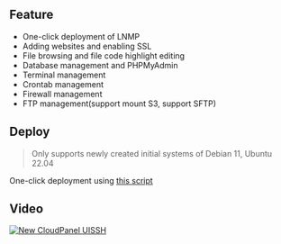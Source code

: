 ## Feature
- One-click deployment of LNMP
- Adding websites and enabling SSL
- File browsing and file code highlight editing
- Database management and PHPMyAdmin
- Terminal management
- Crontab management
- Firewall management
- FTP management(support mount S3, support SFTP)
## Deploy

> Only supports newly created initial systems of Debian 11, Ubuntu 22.04

One-click deployment using [this script](https://github.com/UISSH/install-script)

## Video 

[![New CloudPanel UISSH](https://i.ytimg.com/vi/AycaJbuLUto/hqdefault.jpg)](https://www.youtube.com/watch?v=AycaJbuLUto)

